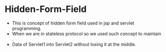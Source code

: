 # Hidden-Form-Field
* This is concept of hidden form field used in jsp and servlet programming.
* When we are in stateless protocol so we used such concept to maintain .
* Data of Servlet1 into Servlet2 without losing it at the middle.
